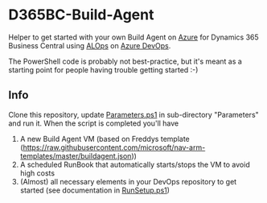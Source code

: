 # D365BC-Build-Agent

Helper to get started with your own Build Agent on [Azure](https://portal.azure.com/) for Dynamics 365 Business Central using [ALOps](https://github.com/HodorNV/ALOps) on [Azure DevOps](https://dev.azure.com/).

The PowerShell code is probably not best-practice, but it's meant as a starting point for people having trouble getting started :-)

## Info

Clone this repository, update [Parameters.ps1](https://github.com/SimonOfHH/D365BC-Setup-Build-Agent/blob/master/Scripts/Parameters/Parameters.ps1) in sub-directory "Parameters" and run it. When the script is completed you'll have
1. A new Build Agent VM (based on Freddys template (https://raw.githubusercontent.com/microsoft/nav-arm-templates/master/buildagent.json))
2. A scheduled RunBook that automatically starts/stops the VM to avoid high costs
3. (Almost) all necessary elements in your DevOps repository to get started (see documentation in [RunSetup.ps1](https://github.com/SimonOfHH/D365BC-Setup-Build-Agent/blob/master/Scripts/RunSetup.ps1))